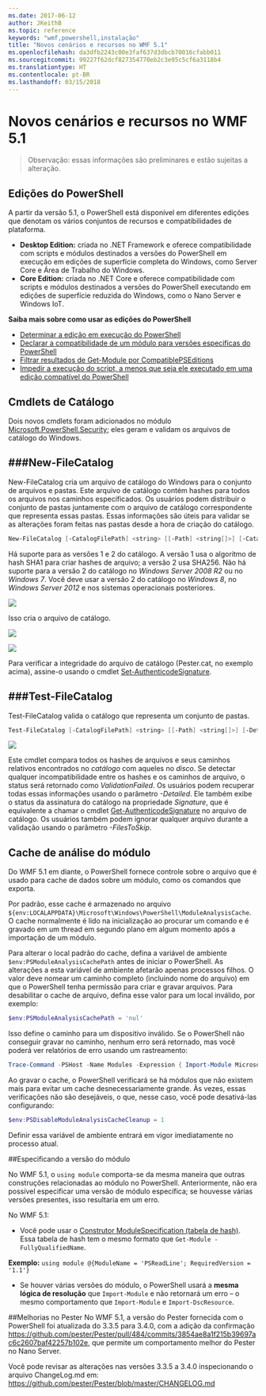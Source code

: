 ```yaml
---
ms.date: 2017-06-12
author: JKeithB
ms.topic: reference
keywords: "wmf,powershell,instalação"
title: "Novos cenários e recursos no WMF 5.1"
ms.openlocfilehash: da3dfb2243c00e3faf637d3dbcb70016cfabb011
ms.sourcegitcommit: 99227f62dcf827354770eb2c3e95c5cf6a3118b4
ms.translationtype: HT
ms.contentlocale: pt-BR
ms.lasthandoff: 03/15/2018
---
```

# <a name="new-scenarios-and-features-in-wmf-51"></a>Novos cenários e recursos no WMF 5.1 #

> Observação: essas informações são preliminares e estão sujeitas a alteração.

## <a name="powershell-editions"></a>Edições do PowerShell ##
A partir da versão 5.1, o PowerShell está disponível em diferentes edições que denotam os vários conjuntos de recursos e compatibilidades de plataforma.

- **Desktop Edition:** criada no .NET Framework e oferece compatibilidade com scripts e módulos destinados a versões do PowerShell em execução em edições de superfície completa do Windows, como Server Core e Área de Trabalho do Windows.
- **Core Edition:** criada no .NET Core e oferece compatibilidade com scripts e módulos destinados a versões do PowerShell executando em edições de superfície reduzida do Windows, como o Nano Server e Windows IoT.

**Saiba mais sobre como usar as edições do PowerShell**
- [Determinar a edição em execução do PowerShell]()
- [Declarar a compatibilidade de um módulo para versões específicas do PowerShell]()
- [Filtrar resultados de Get-Module por CompatiblePSEditions]()
- [Impedir a execução do script, a menos que seja ele executado em uma edição compatível do PowerShell]()

## <a name="catalog-cmdlets"></a>Cmdlets de Catálogo  

Dois novos cmdlets foram adicionados no módulo [Microsoft.PowerShell.Security](https://technet.microsoft.com/library/hh847877.aspx); eles geram e validam os arquivos de catálogo do Windows.  

###<a name="new-filecatalog"></a>New-FileCatalog 
--------------------------------

New-FileCatalog cria um arquivo de catálogo do Windows para o conjunto de arquivos e pastas. Este arquivo de catálogo contém hashes para todos os arquivos nos caminhos especificados. Os usuários podem distribuir o conjunto de pastas juntamente com o arquivo de catálogo correspondente que representa essas pastas. Essas informações são úteis para validar se as alterações foram feitas nas pastas desde a hora de criação do catálogo.    

```powershell
New-FileCatalog [-CatalogFilePath] <string> [[-Path] <string[]>] [-CatalogVersion <int>] [-WhatIf] [-Confirm] [<CommonParameters>]
```
Há suporte para as versões 1 e 2 do catálogo. A versão 1 usa o algoritmo de hash SHA1 para criar hashes de arquivo; a versão 2 usa SHA256. Não há suporte para a versão 2 do catálogo no *Windows Server 2008 R2* ou no *Windows 7*. Você deve usar a versão 2 do catálogo no *Windows 8*, no *Windows Server 2012* e nos sistemas operacionais posteriores.  

![](../images/NewFileCatalog.jpg)

Isso cria o arquivo de catálogo. 

![](../images/CatalogFile1.jpg)  

![](../images/CatalogFile2.jpg) 

Para verificar a integridade do arquivo de catálogo (Pester.cat, no exemplo acima), assine-o usando o cmdlet [Set-AuthenticodeSignature](https://technet.microsoft.com/library/hh849819.aspx).   


###<a name="test-filecatalog"></a>Test-FileCatalog 
--------------------------------

Test-FileCatalog valida o catálogo que representa um conjunto de pastas. 

```powershell
Test-FileCatalog [-CatalogFilePath] <string> [[-Path] <string[]>] [-Detailed] [-FilesToSkip <string[]>] [-WhatIf] [-Confirm] [<CommonParameters>]
```

![](../images/TestFileCatalog.jpg)

Este cmdlet compara todos os hashes de arquivos e seus caminhos relativos encontrados no *catálogo* com aqueles no *disco*. Se detectar qualquer incompatibilidade entre os hashes e os caminhos de arquivo, o status será retornado como *ValidationFailed*. Os usuários podem recuperar todas essas informações usando o parâmetro *-Detailed*. Ele também exibe o status da assinatura do catálogo na propriedade *Signature*, que é equivalente a chamar o cmdlet [Get-AuthenticodeSignature](https://technet.microsoft.com/library/hh849805.aspx) no arquivo de catálogo. Os usuários também podem ignorar qualquer arquivo durante a validação usando o parâmetro *-FilesToSkip*. 


## <a name="module-analysis-cache"></a>Cache de análise do módulo ##
Do WMF 5.1 em diante, o PowerShell fornece controle sobre o arquivo que é usado para cache de dados sobre um módulo, como os comandos que exporta.

Por padrão, esse cache é armazenado no arquivo `${env:LOCALAPPDATA}\Microsoft\Windows\PowerShell\ModuleAnalysisCache`.
O cache normalmente é lido na inicialização ao procurar um comando e é gravado em um thread em segundo plano em algum momento após a importação de um módulo.

Para alterar o local padrão do cache, defina a variável de ambiente `$env:PSModuleAnalysisCachePath` antes de iniciar o PowerShell. As alterações a esta variável de ambiente afetarão apenas processos filhos. O valor deve nomear um caminho completo (incluindo nome do arquivo) em que o PowerShell tenha permissão para criar e gravar arquivos. Para desabilitar o cache de arquivo, defina esse valor para um local inválido, por exemplo:

```powershell
$env:PSModuleAnalysisCachePath = 'nul'
```

Isso define o caminho para um dispositivo inválido. Se o PowerShell não conseguir gravar no caminho, nenhum erro será retornado, mas você poderá ver relatórios de erro usando um rastreamento:

```powershell
Trace-Command -PSHost -Name Modules -Expression { Import-Module Microsoft.PowerShell.Management -Force }
```

Ao gravar o cache, o PowerShell verificará se há módulos que não existem mais para evitar um cache desnecessariamente grande.
Às vezes, essas verificações não são desejáveis, o que, nesse caso, você pode desativá-las configurando:

```powershell
$env:PSDisableModuleAnalysisCacheCleanup = 1
```

Definir essa variável de ambiente entrará em vigor imediatamente no processo atual.

##<a name="specifying-module-version"></a>Especificando a versão do módulo

No WMF 5.1, o `using module` comporta-se da mesma maneira que outras construções relacionadas ao módulo no PowerShell. Anteriormente, não era possível especificar uma versão de módulo específica; se houvesse várias versões presentes, isso resultaria em um erro.


No WMF 5.1:

* Você pode usar o [Construtor ModuleSpecification (tabela de hash)](https://msdn.microsoft.com/library/jj136290). Essa tabela de hash tem o mesmo formato que `Get-Module -FullyQualifiedName`.

**Exemplo:** `using module @{ModuleName = 'PSReadLine'; RequiredVersion = '1.1'}`

* Se houver várias versões do módulo, o PowerShell usará a **mesma lógica de resolução** que `Import-Module` e não retornará um erro – o mesmo comportamento que `Import-Module` e `Import-DscResource`.


##<a name="improvements-to-pester"></a>Melhorias no Pester
No WMF 5.1, a versão do Pester fornecida com o PowerShell foi atualizada do 3.3.5 para 3.4.0, com a adição da confirmação https://github.com/pester/Pester/pull/484/commits/3854ae8a1f215b39697ac6c2607baf42257b102e, que permite um comportamento melhor do Pester no Nano Server. 

Você pode revisar as alterações nas versões 3.3.5 a 3.4.0 inspecionando o arquivo ChangeLog.md em: https://github.com/pester/Pester/blob/master/CHANGELOG.md

